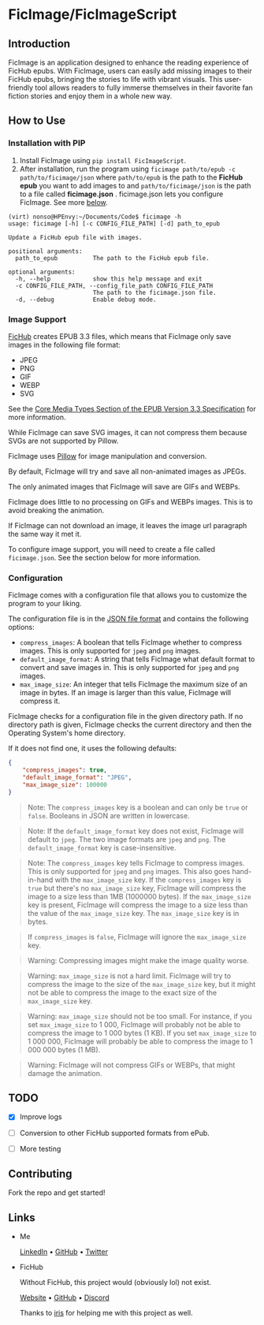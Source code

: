 # FicImage/FicImageScript

## Introduction
FicImage is an application designed to enhance the reading experience of FicHub epubs. With FicImage, users can easily add missing images to their FicHub epubs, bringing the stories to life with vibrant visuals. This user-friendly tool allows readers to fully immerse themselves in their favorite fan fiction stories and enjoy them in a whole new way.

## How to Use

### Installation with PIP
1. Install FicImage using `pip install FicImageScript`.
2.  After installation, run the program using `ficimage path/to/epub -c path/to/ficimage/json` 
where `path/to/epub` is the path to the **FicHub epub** you want to add 
images to and `path/to/ficimage/json` is the path to a file called **ficimage.json** . 
ficimage.json lets you configure FicImage. See more [below](#configuration).


```shell
(virt) nonso@HPEnvy:~/Documents/Code$ ficimage -h
usage: ficimage [-h] [-c CONFIG_FILE_PATH] [-d] path_to_epub

Update a FicHub epub file with images.

positional arguments:
  path_to_epub          The path to the FicHub epub file.

optional arguments:
  -h, --help            show this help message and exit
  -c CONFIG_FILE_PATH, --config_file_path CONFIG_FILE_PATH
                        The path to the ficimage.json file.
  -d, --debug           Enable debug mode.

```

### Image Support

[FicHub](https://fichub.net/) creates EPUB 3.3 files, which means that FicImage only save images 
in the following file format:
- JPEG
- PNG
- GIF
- WEBP
- SVG

See the [Core Media Types Section of the EPUB Version 3.3 Specification](https://www.w3.org/TR/epub-33/#sec-core-media-types) for more information.

While FicImage can save SVG images, it can not compress them because SVGs are not supported by Pillow.

FicImage uses [Pillow](https://pillow.readthedocs.io/en/stable/index.html) for image manipulation and conversion. 

By default, FicImage will try and save all non-animated images as JPEGs.

The only animated images that FicImage will save are GIFs and WEBPs.

FicImage does little to no processing on GIFs and WEBPs images. 
This is to avoid breaking the animation.

If FicImage can not download an image, it leaves the image url 
paragraph the same way it met it.

To configure image support, you will need to create a file called `ficimage.json`. 
See the section below for more information.


### Configuration
FicImage comes with a configuration file that allows you to customize the program to your liking.

The configuration file is in the [JSON file format](https://developer.mozilla.org/en-US/docs/Learn/JavaScript/Objects/JSON) 
and contains the following options:


- `compress_images`: A boolean that tells FicImage whether to compress images. 
    This is only supported for `jpeg` and `png` images.
- `default_image_format`: A string that tells FicImage what default format to convert and save images in. This is only supported for `jpeg` and `png` images.
- `max_image_size`: An integer that tells FicImage the maximum size of an image in bytes. 
    If an image is larger than this value, FicImage will compress it.


FicImage checks for a configuration file in the given directory path. If no directory 
path is given, FicImage checks the current directory and then the Operating System's 
home directory.

If it does not find one, it uses the following defaults:
    
```json
{
    "compress_images": true,
    "default_image_format": "JPEG",
    "max_image_size": 100000
}
```

> Note: The `compress_images` key is a boolean and can only be `true` or `false`. 
> Booleans in JSON are written in lowercase.

> Note: If the `default_image_format` key does not exist, FicImage will default to `jpeg`.
> The two image formats are `jpeg` and `png`. 
> The `default_image_format` key is case-insensitive.

> Note: The `compress_images` key tells FicImage to compress images. 
> This is only supported for `jpeg` and `png` images.
> This also goes hand-in-hand with the `max_image_size` key. 
> If the `compress_images` key is `true` but there's no `max_image_size` key,
> FicImage will compress the image to a size less than 1MB (1000000 bytes). 
> If the `max_image_size` key is present, FicImage will compress the image
> to a size less than the value of the `max_image_size` key. 
> The `max_image_size` key is in bytes.

> If `compress_images` is `false`, FicImage will ignore the `max_image_size` key.

> Warning: Compressing images might make the image quality worse.

> Warning: `max_image_size` is not a hard limit. FicImage will try to compress the
> image to the size of the `max_image_size` key, but it might
> not be able to compress the image to the exact size of the `max_image_size` key.

> Warning: `max_image_size` should not be too small. 
> For instance, if you set `max_image_size` to 1 000, FicImage will 
> probably not be able to compress the image to 1 000 bytes (1 KB). 
> If you set `max_image_size` to 1 000 000, FicImage will probably be able to
> compress the image to 1 000 000 bytes (1 MB).

> Warning: FicImage will not compress GIFs or WEBPs, that might damage the animation.


## TODO
- [x] Improve logs
- [ ] Conversion to other FicHub supported formats from ePub.
- [ ] More testing 


## Contributing
Fork the repo and get started!


## Links

- Me
  
    [LinkedIn](https://www.linkedin.com/in/emmanuel-jemeni) • [GitHub](https://github.com/Jemeni11) • [Twitter](https://twitter.com/Jemeni11_)

- FicHub

  Without FicHub, this project would (obviously lol) not exist.

  [Website](https://fichub.net/) • [GitHub](https://github.com/FicHub/fichub.net) • [Discord](https://discord.gg/sByBAhX)

  Thanks to [iris](https://github.com/iridescent-beacon) for helping me with this project as well.
